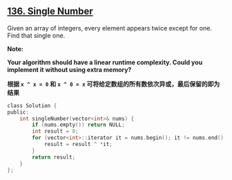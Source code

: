 ## [136. Single Number](https://leetcode.com/problems/single-number/#/description)

Given an array of integers, every element appears twice except for one. Find that single one.

**Note:**

**Your algorithm should have a linear runtime complexity. Could you implement it without using extra memory?**

**根据 `x ^ x = 0` 和 `x ^ 0 = x` 可将给定数组的所有数依次异或，最后保留的即为结果**

```c
class Solution {
public:
    int singleNumber(vector<int>& nums) {
        if (nums.empty()) return NULL;
        int result = 0;
        for (vector<int>::iterator it = nums.begin(); it != nums.end(); it++) {
            result = result ^ *it;
        }
        return result;
    }
};
```